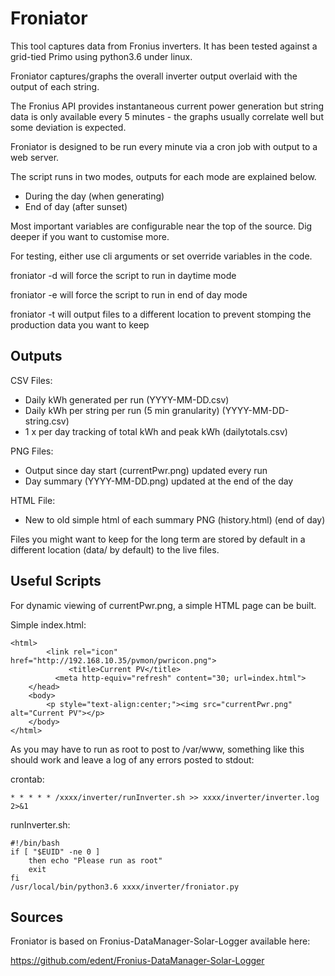 # Froniator

This tool captures data from Fronius inverters. It has been tested against
a grid-tied Primo using python3.6 under linux.

Froniator captures/graphs the overall inverter output overlaid with the
output of each string.

The Fronius API provides instantaneous current power generation but string
data is only available every 5 minutes - the graphs usually correlate well
but some deviation is expected.

Froniator is designed to be run every minute via a cron job with output
to a web server.

The script runs in two modes, outputs for each mode are explained below.

- During the day (when generating)
- End of day (after sunset)

Most important variables are configurable near the top of the source. 
Dig deeper if you want to customise more.

For testing, either use cli arguments or set override variables in the code.

froniator -d will force the script to run in daytime mode

froniator -e will force the script to run in end of day mode

froniator -t will output files to a different location to prevent stomping
             the production data you want to keep


## Outputs

CSV Files:
- Daily kWh generated per run (YYYY-MM-DD.csv)
- Daily kWh per string per run (5 min granularity) (YYYY-MM-DD-string.csv)
- 1 x per day tracking of total kWh and peak kWh (dailytotals.csv)

PNG Files:
- Output since day start (currentPwr.png) updated every run
- Day summary (YYYY-MM-DD.png) updated at the end of the day

HTML File:
- New to old simple html of each summary PNG (history.html) (end of day)


Files you might want to keep for the long term are stored by default in a
different location (data/ by default) to the live files.


## Useful Scripts

For dynamic viewing of currentPwr.png, a simple HTML page can be built.

Simple index.html:

````
<html>
        <link rel="icon" href="http://192.168.10.35/pvmon/pwricon.png">
             <title>Current PV</title>
	      <meta http-equiv="refresh" content="30; url=index.html"> 
	</head>
	<body>
		<p style="text-align:center;"><img src="currentPwr.png" alt="Current PV"></p>
	</body>
</html>
````

As you may have to run as root to post to /var/www, something like this should
work and leave a log of any errors posted to stdout:

crontab:

````
* * * * * /xxxx/inverter/runInverter.sh >> xxxx/inverter/inverter.log 2>&1
````

runInverter.sh:

````
#!/bin/bash
if [ "$EUID" -ne 0 ]
    then echo "Please run as root"
    exit
fi
/usr/local/bin/python3.6 xxxx/inverter/froniator.py
````

## Sources

Froniator is based on Fronius-DataManager-Solar-Logger available here:

https://github.com/edent/Fronius-DataManager-Solar-Logger

